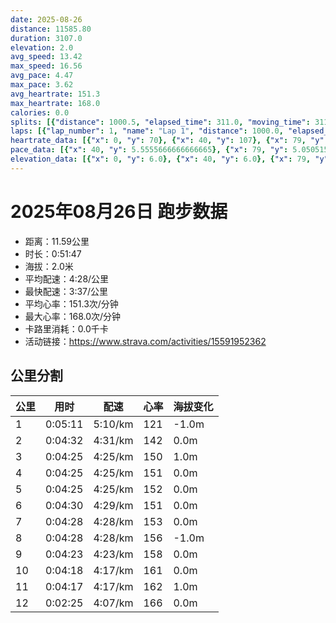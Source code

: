 ```yaml
---
date: 2025-08-26
distance: 11585.80
duration: 3107.0
elevation: 2.0
avg_speed: 13.42
max_speed: 16.56
avg_pace: 4.47
max_pace: 3.62
avg_heartrate: 151.3
max_heartrate: 168.0
calories: 0.0
splits: [{"distance": 1000.5, "elapsed_time": 311.0, "moving_time": 311.0, "average_speed": 3.22, "pace": 5.175993788819875, "average_heartrate": 121.26366559485531, "elevation_difference": -1.0, "split_number": 1}, {"distance": 1002.5, "elapsed_time": 272.0, "moving_time": 272.0, "average_speed": 3.69, "pace": 4.516720867208671, "average_heartrate": 142.9889705882353, "elevation_difference": 0.0, "split_number": 2}, {"distance": 1000.0, "elapsed_time": 265.0, "moving_time": 265.0, "average_speed": 3.77, "pace": 4.420875331564987, "average_heartrate": 150.2490566037736, "elevation_difference": 1.0, "split_number": 3}, {"distance": 1000.0, "elapsed_time": 265.0, "moving_time": 265.0, "average_speed": 3.77, "pace": 4.420875331564987, "average_heartrate": 151.73207547169812, "elevation_difference": 0.0, "split_number": 4}, {"distance": 998.0, "elapsed_time": 265.0, "moving_time": 265.0, "average_speed": 3.77, "pace": 4.420875331564987, "average_heartrate": 152.26792452830188, "elevation_difference": 0.0, "split_number": 5}, {"distance": 1001.0, "elapsed_time": 270.0, "moving_time": 270.0, "average_speed": 3.71, "pace": 4.492371967654986, "average_heartrate": 151.95185185185184, "elevation_difference": 0.0, "split_number": 6}, {"distance": 998.0, "elapsed_time": 268.0, "moving_time": 268.0, "average_speed": 3.72, "pace": 4.4802956989247305, "average_heartrate": 153.78358208955223, "elevation_difference": 0.0, "split_number": 7}, {"distance": 1000.0, "elapsed_time": 268.0, "moving_time": 268.0, "average_speed": 3.73, "pace": 4.46828418230563, "average_heartrate": 156.0597014925373, "elevation_difference": -1.0, "split_number": 8}, {"distance": 1000.0, "elapsed_time": 263.0, "moving_time": 263.0, "average_speed": 3.8, "pace": 4.385973684210526, "average_heartrate": 158.59695817490496, "elevation_difference": 0.0, "split_number": 9}, {"distance": 1002.5, "elapsed_time": 258.0, "moving_time": 258.0, "average_speed": 3.89, "pace": 4.284498714652956, "average_heartrate": 161.24806201550388, "elevation_difference": 0.0, "split_number": 10}, {"distance": 997.5, "elapsed_time": 257.0, "moving_time": 257.0, "average_speed": 3.88, "pace": 4.295541237113402, "average_heartrate": 162.6225680933852, "elevation_difference": 1.0, "split_number": 11}, {"distance": 585.8, "elapsed_time": 145.0, "moving_time": 145.0, "average_speed": 4.04, "pace": 4.125420792079208, "average_heartrate": 166.12413793103448, "elevation_difference": 0.0, "split_number": 12}]
laps: [{"lap_number": 1, "name": "Lap 1", "distance": 1000.0, "elapsed_time": 310.0, "moving_time": 310.0, "average_speed": 3.23, "pace": 5.159969040247677, "average_heartrate": 118.66666666666667, "max_heartrate": 132, "start_date": "2025-08-26 19:36:41+00:00", "elevation_difference": 0.0}, {"lap_number": 2, "name": "Lap 2", "distance": 1000.0, "elapsed_time": 271.0, "moving_time": 271.0, "average_speed": 3.69, "pace": 4.516720867208671, "average_heartrate": 143.0, "max_heartrate": 150, "start_date": "2025-08-26 19:41:52+00:00", "elevation_difference": 0.0}, {"lap_number": 3, "name": "Lap 3", "distance": 1000.0, "elapsed_time": 265.0, "moving_time": 265.0, "average_speed": 3.77, "pace": 4.420875331564987, "average_heartrate": 150.875, "max_heartrate": 155, "start_date": "2025-08-26 19:46:24+00:00", "elevation_difference": 0.0}, {"lap_number": 4, "name": "Lap 4", "distance": 1000.0, "elapsed_time": 265.0, "moving_time": 265.0, "average_speed": 3.77, "pace": 4.420875331564987, "average_heartrate": 152.0, "max_heartrate": 156, "start_date": "2025-08-26 19:50:49+00:00", "elevation_difference": 0.0}, {"lap_number": 5, "name": "Lap 5", "distance": 1000.0, "elapsed_time": 265.0, "moving_time": 265.0, "average_speed": 3.77, "pace": 4.420875331564987, "average_heartrate": 151.88888888888889, "max_heartrate": 156, "start_date": "2025-08-26 19:55:14+00:00", "elevation_difference": 0.0}, {"lap_number": 6, "name": "Lap 6", "distance": 1000.0, "elapsed_time": 269.0, "moving_time": 269.0, "average_speed": 3.72, "pace": 4.4802956989247305, "average_heartrate": 151.75, "max_heartrate": 153, "start_date": "2025-08-26 19:59:39+00:00", "elevation_difference": 0.0}, {"lap_number": 7, "name": "Lap 7", "distance": 1000.0, "elapsed_time": 268.0, "moving_time": 268.0, "average_speed": 3.73, "pace": 4.46828418230563, "average_heartrate": 153.55555555555554, "max_heartrate": 155, "start_date": "2025-08-26 20:04:09+00:00", "elevation_difference": 0.0}, {"lap_number": 8, "name": "Lap 8", "distance": 1000.0, "elapsed_time": 268.0, "moving_time": 268.0, "average_speed": 3.73, "pace": 4.46828418230563, "average_heartrate": 156.55555555555554, "max_heartrate": 160, "start_date": "2025-08-26 20:08:38+00:00", "elevation_difference": 0.0}, {"lap_number": 9, "name": "Lap 9", "distance": 1000.0, "elapsed_time": 263.0, "moving_time": 263.0, "average_speed": 3.8, "pace": 4.385973684210526, "average_heartrate": 158.33333333333334, "max_heartrate": 161, "start_date": "2025-08-26 20:13:06+00:00", "elevation_difference": 0.0}, {"lap_number": 10, "name": "Lap 10", "distance": 1000.0, "elapsed_time": 257.0, "moving_time": 257.0, "average_speed": 3.89, "pace": 4.284498714652956, "average_heartrate": 161.66666666666666, "max_heartrate": 164, "start_date": "2025-08-26 20:17:29+00:00", "elevation_difference": 0.0}, {"lap_number": 11, "name": "Lap 11", "distance": 1000.0, "elapsed_time": 257.0, "moving_time": 257.0, "average_speed": 3.89, "pace": 4.284498714652956, "average_heartrate": 162.5, "max_heartrate": 165, "start_date": "2025-08-26 20:21:46+00:00", "elevation_difference": 0.0}, {"lap_number": 12, "name": "Lap 12", "distance": 585.8, "elapsed_time": 145.0, "moving_time": 145.0, "average_speed": 4.04, "pace": 4.125420792079208, "average_heartrate": 166.6, "max_heartrate": 167, "start_date": "2025-08-26 20:26:04+00:00", "elevation_difference": 2.0}]
heartrate_data: [{"x": 0, "y": 70}, {"x": 40, "y": 107}, {"x": 79, "y": 119}, {"x": 117, "y": 125}, {"x": 153, "y": 127}, {"x": 188, "y": 130}, {"x": 223, "y": 128}, {"x": 258, "y": 132}, {"x": 291, "y": 130}, {"x": 323, "y": 136}, {"x": 355, "y": 134}, {"x": 388, "y": 140}, {"x": 420, "y": 144}, {"x": 450, "y": 144}, {"x": 481, "y": 142}, {"x": 512, "y": 148}, {"x": 542, "y": 150}, {"x": 574, "y": 149}, {"x": 605, "y": 151}, {"x": 636, "y": 155}, {"x": 666, "y": 148}, {"x": 696, "y": 152}, {"x": 727, "y": 148}, {"x": 759, "y": 151}, {"x": 790, "y": 152}, {"x": 820, "y": 150}, {"x": 851, "y": 151}, {"x": 881, "y": 156}, {"x": 912, "y": 154}, {"x": 943, "y": 151}, {"x": 974, "y": 149}, {"x": 1005, "y": 152}, {"x": 1036, "y": 154}, {"x": 1067, "y": 151}, {"x": 1097, "y": 150}, {"x": 1128, "y": 149}, {"x": 1159, "y": 153}, {"x": 1190, "y": 154}, {"x": 1219, "y": 156}, {"x": 1249, "y": 156}, {"x": 1280, "y": 151}, {"x": 1311, "y": 147}, {"x": 1343, "y": 150}, {"x": 1373, "y": 151}, {"x": 1406, "y": 149}, {"x": 1437, "y": 153}, {"x": 1469, "y": 152}, {"x": 1500, "y": 152}, {"x": 1532, "y": 153}, {"x": 1563, "y": 152}, {"x": 1594, "y": 150}, {"x": 1625, "y": 153}, {"x": 1655, "y": 154}, {"x": 1687, "y": 155}, {"x": 1719, "y": 154}, {"x": 1750, "y": 154}, {"x": 1780, "y": 151}, {"x": 1811, "y": 155}, {"x": 1843, "y": 153}, {"x": 1874, "y": 153}, {"x": 1905, "y": 153}, {"x": 1937, "y": 156}, {"x": 1969, "y": 152}, {"x": 1999, "y": 157}, {"x": 2030, "y": 159}, {"x": 2060, "y": 160}, {"x": 2090, "y": 158}, {"x": 2122, "y": 158}, {"x": 2153, "y": 155}, {"x": 2185, "y": 154}, {"x": 2216, "y": 160}, {"x": 2246, "y": 158}, {"x": 2276, "y": 157}, {"x": 2308, "y": 161}, {"x": 2338, "y": 161}, {"x": 2369, "y": 157}, {"x": 2399, "y": 156}, {"x": 2428, "y": 161}, {"x": 2459, "y": 161}, {"x": 2489, "y": 161}, {"x": 2519, "y": 161}, {"x": 2549, "y": 162}, {"x": 2578, "y": 164}, {"x": 2609, "y": 160}, {"x": 2639, "y": 161}, {"x": 2668, "y": 161}, {"x": 2698, "y": 164}, {"x": 2728, "y": 162}, {"x": 2758, "y": 163}, {"x": 2787, "y": 162}, {"x": 2818, "y": 163}, {"x": 2848, "y": 160}, {"x": 2879, "y": 163}, {"x": 2908, "y": 162}, {"x": 2938, "y": 165}, {"x": 2966, "y": 166}, {"x": 2995, "y": 167}, {"x": 3024, "y": 166}, {"x": 3052, "y": 167}, {"x": 3081, "y": 167}]
pace_data: [{"x": 40, "y": 5.5555666666666665}, {"x": 79, "y": 5.050515151515151}, {"x": 117, "y": 5.050515151515151}, {"x": 153, "y": 4.901970588235294}, {"x": 188, "y": 4.901970588235294}, {"x": 223, "y": 5.208343749999999}, {"x": 258, "y": 5.050515151515151}, {"x": 291, "y": 5.050515151515151}, {"x": 323, "y": 4.504513513513513}, {"x": 355, "y": 4.385973684210526}, {"x": 388, "y": 4.761914285714285}, {"x": 420, "y": 5.050515151515151}, {"x": 450, "y": 4.385973684210526}, {"x": 481, "y": 4.385973684210526}, {"x": 512, "y": 4.385973684210526}, {"x": 542, "y": 4.065048780487805}, {"x": 574, "y": 4.504513513513513}, {"x": 605, "y": 4.166675}, {"x": 636, "y": 5.050515151515151}, {"x": 666, "y": 4.504513513513513}, {"x": 696, "y": 4.385973684210526}, {"x": 727, "y": 4.385973684210526}, {"x": 759, "y": 4.385973684210526}, {"x": 790, "y": 4.761914285714285}, {"x": 820, "y": 4.385973684210526}, {"x": 851, "y": 4.385973684210526}, {"x": 881, "y": 4.166675}, {"x": 912, "y": 4.2735128205128206}, {"x": 943, "y": 4.2735128205128206}, {"x": 974, "y": 4.629638888888889}, {"x": 1005, "y": 4.901970588235294}, {"x": 1036, "y": 4.504513513513513}, {"x": 1067, "y": 4.761914285714285}, {"x": 1097, "y": 4.166675}, {"x": 1128, "y": 4.504513513513513}, {"x": 1159, "y": 4.504513513513513}, {"x": 1190, "y": 4.504513513513513}, {"x": 1219, "y": 4.385973684210526}, {"x": 1249, "y": 4.629638888888889}, {"x": 1280, "y": 4.2735128205128206}, {"x": 1311, "y": 4.385973684210526}, {"x": 1343, "y": 4.504513513513513}, {"x": 1373, "y": 4.504513513513513}, {"x": 1406, "y": 5.376354838709677}, {"x": 1437, "y": 4.629638888888889}, {"x": 1469, "y": 4.385973684210526}, {"x": 1500, "y": 4.504513513513513}, {"x": 1532, "y": 4.385973684210526}, {"x": 1563, "y": 4.385973684210526}, {"x": 1594, "y": 4.629638888888889}, {"x": 1625, "y": 4.166675}, {"x": 1655, "y": 4.166675}, {"x": 1687, "y": 4.504513513513513}, {"x": 1719, "y": 4.385973684210526}, {"x": 1750, "y": 4.901970588235294}, {"x": 1780, "y": 4.901970588235294}, {"x": 1811, "y": 4.629638888888889}, {"x": 1843, "y": 4.761914285714285}, {"x": 1874, "y": 4.504513513513513}, {"x": 1905, "y": 4.385973684210526}, {"x": 1937, "y": 4.504513513513513}, {"x": 1969, "y": 4.629638888888889}, {"x": 1999, "y": 4.385973684210526}, {"x": 2030, "y": 4.166675}, {"x": 2060, "y": 4.166675}, {"x": 2090, "y": 4.2735128205128206}, {"x": 2122, "y": 4.504513513513513}, {"x": 2153, "y": 4.504513513513513}, {"x": 2185, "y": 4.901970588235294}, {"x": 2216, "y": 4.065048780487805}, {"x": 2246, "y": 4.2735128205128206}, {"x": 2276, "y": 3.968261904761904}, {"x": 2308, "y": 4.2735128205128206}, {"x": 2338, "y": 4.385973684210526}, {"x": 2369, "y": 4.629638888888889}, {"x": 2399, "y": 4.166675}, {"x": 2428, "y": 4.166675}, {"x": 2459, "y": 4.629638888888889}, {"x": 2489, "y": 3.968261904761904}, {"x": 2519, "y": 4.504513513513513}, {"x": 2549, "y": 4.901970588235294}, {"x": 2578, "y": 4.2735128205128206}, {"x": 2609, "y": 4.385973684210526}, {"x": 2639, "y": 4.385973684210526}, {"x": 2668, "y": 4.166675}, {"x": 2698, "y": 4.166675}, {"x": 2728, "y": 4.504513513513513}, {"x": 2758, "y": 4.2735128205128206}, {"x": 2787, "y": 3.787886363636363}, {"x": 2818, "y": 4.2735128205128206}, {"x": 2848, "y": 3.968261904761904}, {"x": 2879, "y": 4.385973684210526}, {"x": 2908, "y": 4.166675}, {"x": 2938, "y": 4.761914285714285}, {"x": 2966, "y": 4.166675}, {"x": 2995, "y": 4.166675}, {"x": 3024, "y": 4.166675}, {"x": 3052, "y": 4.065048780487805}, {"x": 3081, "y": 3.968261904761904}]
elevation_data: [{"x": 0, "y": 6.0}, {"x": 40, "y": 6.0}, {"x": 79, "y": 6.0}, {"x": 117, "y": 6.0}, {"x": 153, "y": 6.0}, {"x": 188, "y": 6.0}, {"x": 223, "y": 6.0}, {"x": 258, "y": 6.0}, {"x": 291, "y": 5.0}, {"x": 323, "y": 6.0}, {"x": 355, "y": 5.0}, {"x": 388, "y": 6.0}, {"x": 420, "y": 5.0}, {"x": 450, "y": 5.0}, {"x": 481, "y": 5.0}, {"x": 512, "y": 5.0}, {"x": 542, "y": 5.0}, {"x": 574, "y": 5.0}, {"x": 605, "y": 5.0}, {"x": 636, "y": 5.0}, {"x": 666, "y": 6.0}, {"x": 696, "y": 5.0}, {"x": 727, "y": 6.0}, {"x": 759, "y": 6.0}, {"x": 790, "y": 6.0}, {"x": 820, "y": 6.0}, {"x": 851, "y": 6.0}, {"x": 881, "y": 6.0}, {"x": 912, "y": 6.0}, {"x": 943, "y": 6.0}, {"x": 974, "y": 6.0}, {"x": 1005, "y": 6.0}, {"x": 1036, "y": 6.0}, {"x": 1067, "y": 6.0}, {"x": 1097, "y": 6.0}, {"x": 1128, "y": 6.0}, {"x": 1159, "y": 6.0}, {"x": 1190, "y": 6.0}, {"x": 1219, "y": 6.0}, {"x": 1249, "y": 6.0}, {"x": 1280, "y": 6.0}, {"x": 1311, "y": 6.0}, {"x": 1343, "y": 6.0}, {"x": 1373, "y": 6.0}, {"x": 1406, "y": 6.0}, {"x": 1437, "y": 6.0}, {"x": 1469, "y": 6.0}, {"x": 1500, "y": 6.0}, {"x": 1532, "y": 6.0}, {"x": 1563, "y": 6.0}, {"x": 1594, "y": 6.0}, {"x": 1625, "y": 6.0}, {"x": 1655, "y": 6.0}, {"x": 1687, "y": 6.0}, {"x": 1719, "y": 6.0}, {"x": 1750, "y": 6.0}, {"x": 1780, "y": 6.0}, {"x": 1811, "y": 6.0}, {"x": 1843, "y": 6.0}, {"x": 1874, "y": 6.0}, {"x": 1905, "y": 6.0}, {"x": 1937, "y": 6.0}, {"x": 1969, "y": 5.0}, {"x": 1999, "y": 5.0}, {"x": 2030, "y": 6.0}, {"x": 2060, "y": 5.0}, {"x": 2090, "y": 5.0}, {"x": 2122, "y": 5.0}, {"x": 2153, "y": 5.0}, {"x": 2185, "y": 5.0}, {"x": 2216, "y": 5.0}, {"x": 2246, "y": 5.0}, {"x": 2276, "y": 5.0}, {"x": 2308, "y": 5.0}, {"x": 2338, "y": 5.0}, {"x": 2369, "y": 5.0}, {"x": 2399, "y": 5.0}, {"x": 2428, "y": 5.0}, {"x": 2459, "y": 5.0}, {"x": 2489, "y": 5.0}, {"x": 2519, "y": 5.0}, {"x": 2549, "y": 5.0}, {"x": 2578, "y": 5.0}, {"x": 2609, "y": 5.0}, {"x": 2639, "y": 5.0}, {"x": 2668, "y": 5.0}, {"x": 2698, "y": 5.0}, {"x": 2728, "y": 5.0}, {"x": 2758, "y": 5.0}, {"x": 2787, "y": 6.0}, {"x": 2818, "y": 6.0}, {"x": 2848, "y": 6.0}, {"x": 2879, "y": 6.0}, {"x": 2908, "y": 6.0}, {"x": 2938, "y": 6.0}, {"x": 2966, "y": 6.0}, {"x": 2995, "y": 6.0}, {"x": 3024, "y": 6.0}, {"x": 3052, "y": 7.0}, {"x": 3081, "y": 6.0}]
---
```


# 2025年08月26日 跑步数据

- 距离：11.59公里
- 时长：0:51:47
- 海拔：2.0米
- 平均配速：4:28/公里
- 最快配速：3:37/公里
- 平均心率：151.3次/分钟
- 最大心率：168.0次/分钟
- 卡路里消耗：0.0千卡
- 活动链接：https://www.strava.com/activities/15591952362

## 公里分割

| 公里 | 用时 | 配速 | 心率 | 海拔变化 |
|------|------|------|------|------|
| 1 | 0:05:11 | 5:10/km | 121 | -1.0m |
| 2 | 0:04:32 | 4:31/km | 142 | 0.0m |
| 3 | 0:04:25 | 4:25/km | 150 | 1.0m |
| 4 | 0:04:25 | 4:25/km | 151 | 0.0m |
| 5 | 0:04:25 | 4:25/km | 152 | 0.0m |
| 6 | 0:04:30 | 4:29/km | 151 | 0.0m |
| 7 | 0:04:28 | 4:28/km | 153 | 0.0m |
| 8 | 0:04:28 | 4:28/km | 156 | -1.0m |
| 9 | 0:04:23 | 4:23/km | 158 | 0.0m |
| 10 | 0:04:18 | 4:17/km | 161 | 0.0m |
| 11 | 0:04:17 | 4:17/km | 162 | 1.0m |
| 12 | 0:02:25 | 4:07/km | 166 | 0.0m |

